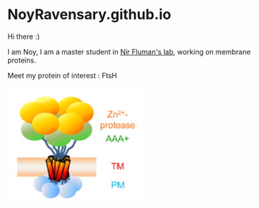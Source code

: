 # NoyRavensary.github.io

Hi there :)

I am Noy, I am a master student in [Nir Fluman's lab](https://www.weizmann.ac.il/Biomolecular_Sciences/Fluman/home), working on membrane proteins.

Meet my protein of interest : FtsH

![GitHub Logo](FTSH.png)
